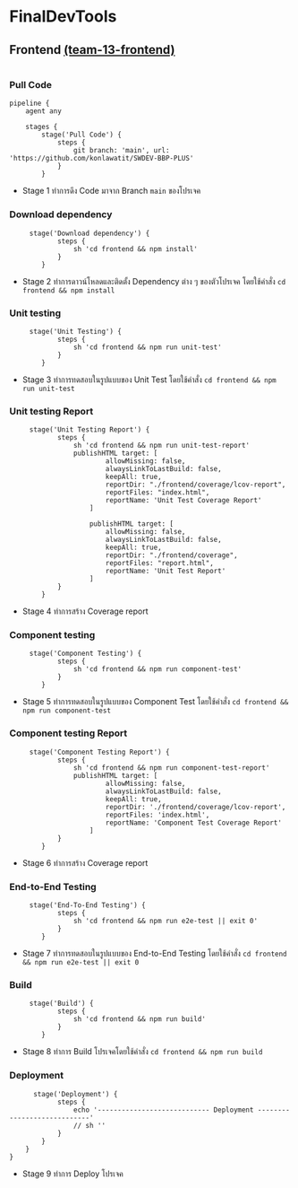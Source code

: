 # FinalDevTools
 
## Frontend [(team-13-frontend)](http://128.199.188.21:8080/job/team-13-frontend/)
<img src="https://media.discordapp.net/attachments/359264738695446532/973477217864667136/unknown.png?width=1440&height=389" alt=""/>



### Pull Code
```
pipeline {
    agent any

    stages {
        stage('Pull Code') {
            steps {
                git branch: 'main', url: 'https://github.com/konlawatit/SWDEV-BBP-PLUS'
            }
        }
```
 * Stage 1 ทำการดึง Code มาจาก Branch `main` ของโปรเจค

### Download dependency
```
     stage('Download dependency') {
            steps {
                sh 'cd frontend && npm install'
            }
        }
```
 * Stage 2 ทำการดาวน์โหลดและติดตั้ง Dependency ต่าง ๆ ของตัวโปรเจค โดยใช้คำสั่ง `cd frontend && npm install`

### Unit testing
```
     stage('Unit Testing') {
            steps {
                sh 'cd frontend && npm run unit-test'
            }
        }
```
 * Stage 3 ทำการทดสอบในรูปแบบของ Unit Test โดยใช้คำสั่ง `cd frontend && npm run unit-test`

### Unit testing Report
```
     stage('Unit Testing Report') {
            steps {
                sh 'cd frontend && npm run unit-test-report'
                publishHTML target: [
                        allowMissing: false,
                        alwaysLinkToLastBuild: false,
                        keepAll: true,
                        reportDir: "./frontend/coverage/lcov-report",
                        reportFiles: "index.html",
                        reportName: 'Unit Test Coverage Report'
                    ]

                    publishHTML target: [
                        allowMissing: false,
                        alwaysLinkToLastBuild: false,
                        keepAll: true,
                        reportDir: "./frontend/coverage",
                        reportFiles: "report.html",
                        reportName: 'Unit Test Report'
                    ]
            }
        }
```
 * Stage 4 ทำการสร้าง Coverage report

### Component testing
```
     stage('Component Testing') {
            steps {
                sh 'cd frontend && npm run component-test'
            }
        }
```
 * Stage 5 ทำการทดสอบในรูปแบบของ Component Test โดยใช้คำสั่ง `cd frontend && npm run component-test`

### Component testing Report
```
     stage('Component Testing Report') {
            steps {
                sh 'cd frontend && npm run component-test-report'
                publishHTML target: [
                        allowMissing: false,
                        alwaysLinkToLastBuild: false,
                        keepAll: true,
                        reportDir: './frontend/coverage/lcov-report',
                        reportFiles: 'index.html',
                        reportName: 'Component Test Coverage Report'
                    ]
            }
        }
```
 * Stage 6 ทำการสร้าง Coverage report

### End-to-End Testing
```
     stage('End-To-End Testing') {
            steps {
                sh 'cd frontend && npm run e2e-test || exit 0'
            }
        }
```
 * Stage 7 ทำการทดสอบในรูปแบบของ End-to-End Testing โดยใช้คำสั่ง `cd frontend && npm run e2e-test || exit 0`
### Build
```
     stage('Build') {
            steps {
                sh 'cd frontend && npm run build'
            }
        }
```
 * Stage 8 ทำการ Build โปรเจคโดยใช้คำสั่ง `cd frontend && npm run build`
### Deployment
```
      stage('Deployment') {
            steps {
                echo '---------------------------- Deployment ----------------------------'
                // sh ''
            }
        }
    }
}
```
 * Stage 9 ทำการ Deploy โปรเจค
